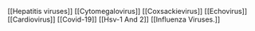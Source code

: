 [[Hepatitis viruses]]
[[Cytomegalovirus]]
[[Coxsackievirus]]
[[Echovirus]]
[[Cardiovirus]]
[[Covid-19]]
[[Hsv-1 And 2]]
[[Influenza Viruses.]]
